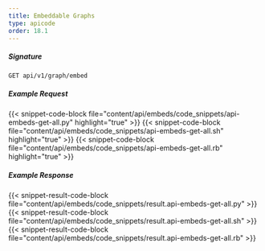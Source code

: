```yaml
---
title: Embeddable Graphs
type: apicode
order: 18.1
---
```


##### Signature
`GET api/v1/graph/embed`
##### Example Request
{{< snippet-code-block file="content/api/embeds/code_snippets/api-embeds-get-all.py" highlight="true" >}}
{{< snippet-code-block file="content/api/embeds/code_snippets/api-embeds-get-all.sh" highlight="true" >}}
{{< snippet-code-block file="content/api/embeds/code_snippets/api-embeds-get-all.rb" highlight="true" >}}
##### Example Response
{{< snippet-result-code-block file="content/api/embeds/code_snippets/result.api-embeds-get-all.py" >}}
{{< snippet-result-code-block file="content/api/embeds/code_snippets/result.api-embeds-get-all.sh" >}}
{{< snippet-result-code-block file="content/api/embeds/code_snippets/result.api-embeds-get-all.rb" >}}